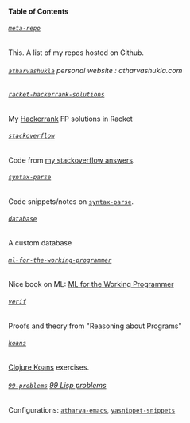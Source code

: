 
#### Table of Contents


###### [`meta-repo`](https://github.com/atharvashukla/meta-repo)
  This. A list of my repos hosted on Github.

###### [`atharvashukla`](https://github.com/atharvashukla/atharvashukla) personal website : atharvashukla.com

###### [`racket-hackerrank-solutions`](https://github.com/atharvashukla/racket-hackerrank-solutions)
  My [Hackerrank](https://www.hackerrank.com/atharvashukla) FP solutions in Racket

###### [`stackoverflow`](https://github.com/atharvashukla/stackoverflow)
  Code from [my stackoverflow answers](https://stackoverflow.com/users/8942807/atharva-shukla?tab=answers).

###### [`syntax-parse`](https://github.com/atharvashukla/syntax-parse)
  Code snippets/notes on [`syntax-parse`](https://docs.racket-lang.org/syntax/stxparse.html).

###### [`database`](https://github.com/atharvashukla/database)
  A custom database
  
###### [`ml-for-the-working-programmer`](https://github.com/atharvashukla/ml-for-the-working-programmer)
  Nice book on ML: [ML for the Working Programmer](https://www.cl.cam.ac.uk/~lp15/MLbook/)

###### [`verif`](https://github.com/atharvashukla/verif)
  Proofs and theory from "Reasoning about Programs"

###### [`koans`](https://github.com/atharvashukla/koans)
  [Clojure Koans](http://clojurekoans.com) exercises.

###### [`99-problems`](https://github.com/atharvashukla/99-problems) [99 Lisp problems](http://www.ic.unicamp.br/~meidanis/courses/mc336/2006s2/funcional/L-99_Ninety-Nine_Lisp_Problems.html)

Configurations: [`atharva-emacs`](https://github.com/atharvashukla/atharva-emacs), [`yasnippet-snippets`](https://github.com/atharvashukla/yasnippet-snippets)
